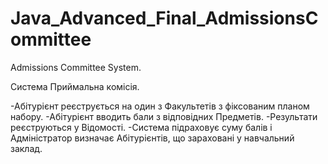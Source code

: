 # Java_Advanced_Final_AdmissionsCommittee
Admissions Committee System.

Система Приймальна комісія.

  -Абітурієнт реєструється на один з Факультетів з фіксованим планом набору.
  -Абітурієнт вводить бали з відповідних Предметів.
  -Результати реєструються у Відомості.
  -Система підраховує суму балів і Адміністратор визначає Абітурієнтів, що зараховані у навчальний заклад.

